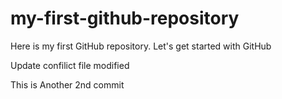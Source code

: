 # my-first-github-repository
Here is my first GitHub repository. Let's get started with GitHub

Update confilict file modified

This is Another 2nd commit
